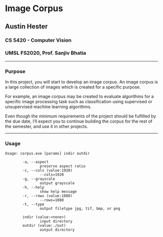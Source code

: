 # Image Corpus
## Austin Hester
### CS 5420 - Computer Vision
### UMSL FS2020, Prof. Sanjiv Bhatia

----
### Purpose

In this project, you will start to develop an image corpus. An image corpus is a large collection of images which is created for a specific purpose.

For example, an image corpus may be created to evaluate algorithms for a specific image processing task such as classification using supervised or unsupervised machine learning algorithms.

Even though the minimum requirements of the project should be fulfilled by the due date, I’ll expect you to continue building the corpus for the rest of the semester, and use it in other projects.

----
### Usage

```
Usage: corpus.exe [params] indir outdir

        -a, --aspect
                preserve aspect ratio
        -c, --cols (value:1920)
                --cols=1920
        -g, --grayscale
                output grayscale
        -h, --help
                show help message
        -r, --rows (value:1080)
                --rows=1080
        -t, --type
                output filetype jpg, tif, bmp, or png

        indir (value:<none>)
                input directory
        outdir (value:./out)
                output directory
```
